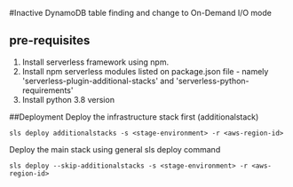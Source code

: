 #Inactive DynamoDB table finding and change to On-Demand I/O mode

## pre-requisites
1. Install serverless framework using npm.
2. Install npm serverless modules listed on package.json file - namely 'serverless-plugin-additional-stacks' and 'serverless-python-requirements'
3. Install python 3.8 version

##Deployment
Deploy the infrastructure stack first (additionalstack)
```commandline
sls deploy additionalstacks -s <stage-environment> -r <aws-region-id>
``` 

Deploy the main stack using general sls deploy command
```commandline
sls deploy --skip-additionalstacks -s <stage-environment> -r <aws-region-id> 
```
